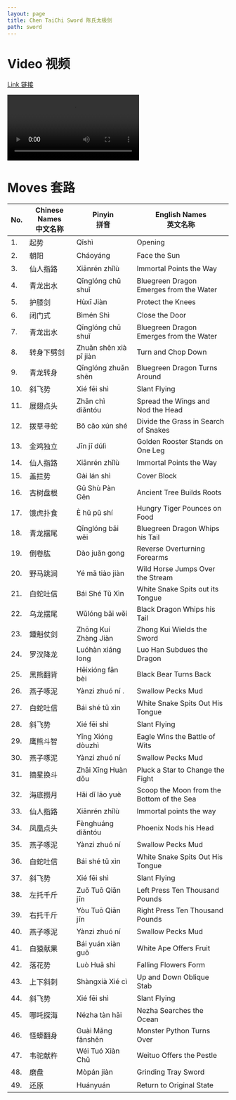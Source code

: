 ```yaml
---
layout: page
title: Chen TaiChi Sword 陈氏太极剑
path: sword
---
```


# Video 视频

[Link 链接](https://s3-ap-southeast-2.amazonaws.com/video.sergeishutov.com/TaiChi+Sword.mp4)

  <video controls>
    <source src="https://s3-ap-southeast-2.amazonaws.com/video.sergeishutov.com/TaiChi+Sword.mp4" type="video/mp4">
  </video>

# Moves 套路

 No. | Chinese Names <br> 中文名称 | Pinyin <br> 拼音 | English Names <br> 英文名称 
---- | ----------------------- | ------------ | ----------------------- 
| 1. | 起势 | Qǐshì | Opening
| 2. | 朝阳 | Cháoyáng | Face the Sun
| 3. | 仙人指路 | Xiānrén zhǐlù | Immortal Points the Way
| 4. | 青龙出水 | Qīnglóng chū shuǐ | Bluegreen Dragon Emerges from the Water
| 5. | 护膝剑 | Hùxī Jiàn | Protect the Knees
| 6. | 闭门式 | Bìmén Shì | Close the Door
| 7. | 青龙出水 | Qīnglóng chū shuǐ | Bluegreen Dragon Emerges from the Water
| 8. | 转身下劈剑 | Zhuǎn shēn xià pī jiàn | Turn and Chop Down
| 9. | 青龙转身 | Qīnglóng zhuǎn shēn | Bluegreen Dragon Turns Around
| 10. | 斜飞势 | Xié fēi shì | Slant Flying
| 11. | 展翅点头 | Zhǎn chì diǎntóu | Spread the Wings and Nod the Head
| 12. | 拨草寻蛇 | Bō cǎo xún shé | Divide the Grass in Search of Snakes
| 13. | 金鸡独立 | Jīn jī dúlì | Golden Rooster Stands on One Leg
| 14. | 仙人指路 | Xiānrén zhǐlù | Immortal Points the Way
| 15. | 盖拦势 | Gài lán shì | Cover Block
| 16. | 古树盘根 | Gǔ Shù Pàn Gēn | Ancient Tree Builds Roots
| 17. | 饿虎扑食 | È hǔ pū shí | Hungry Tiger Pounces on Food
| 18. | 青龙摆尾 | Qīnglóng bǎi wěi | Bluegreen Dragon Whips his Tail
| 19. | 倒卷肱 | Dào juǎn gong | Reverse Overturning Forearms
| 20. | 野马跳涧 | Yé mǎ tiào jiàn | Wild Horse Jumps Over the Stream 
| 21. | 白蛇吐信 | Bái Shé Tǔ Xìn | White Snake Spits out its Tongue
| 22. | 乌龙摆尾 | Wūlóng bǎi wěi | Black Dragon Whips his Tail
| 23. | 鍾魁仗剑 | Zhōng Kuí Zhàng Jiàn | Zhong Kui Wields the Sword
| 24. | 罗汉降龙 | Luóhàn xiáng long | Luo Han Subdues the Dragon
| 25. | 黑熊翻背 | Hēixióng fān bèi | Black Bear Turns Back
| 26. | 燕子啄泥 | Yànzi zhuó ní \.| Swallow Pecks Mud
| 27. | 白蛇吐信 | Bái shé tǔ xìn | White Snake Spits Out His Tongue
| 28. | 斜飞势 | Xié fēi shì | Slant Flying
| 29. | 鹰熊斗智 | Yīng Xióng dòuzhì | Eagle Wins the Battle of Wits
| 30. | 燕子啄泥 | Yànzi zhuó ní | Swallow Pecks Mud
| 31. | 摘星换斗 | Zhāi Xīng Huàn dǒu | Pluck a Star to Change the Fight
| 32. | 海底撈月 | Hǎi dǐ lāo yuè | Scoop the Moon from the Bottom of the Sea
| 33. | 仙人指路 | Xiānrén zhǐlù | Immortal points the way
| 34. | 凤凰点头 | Fènghuáng diǎntóu | Phoenix Nods his Head
| 35. | 燕子啄泥 | Yànzi zhuó ní | Swallow Pecks Mud
| 36. | 白蛇吐信 | Bái shé tǔ xìn | White Snake Spits Out His Tongue
| 37. | 斜飞势 | Xié fēi shì | Slant Flying
| 38. | 左托千斤 | Zuǒ Tuō Qiān jīn | Left Press Ten Thousand Pounds
| 39. | 右托千斤 | Yòu Tuō Qiān jīn | Right Press Ten Thousand Pounds
| 40. | 燕子啄泥 | Yànzi zhuó ní | Swallow Pecks Mud
| 41. | 白猿献果 | Bái yuán xiàn guǒ | White Ape Offers Fruit
| 42. | 落花势 | Luò Huā shì | Falling Flowers Form
| 43. | 上下斜刺 | Shàngxià Xié cì | Up and Down Oblique Stab
| 44. | 斜飞势 | Xié fēi shì | Slant Flying
| 45. | 哪吒探海 | Nézha tàn hǎi | Nezha Searches the Ocean
| 46. | 怪蟒翻身 | Guài Mǎng fānshēn | Monster Python Turns Over
| 47. | 韦驼献杵 | Wéi Tuó Xiàn Chǔ | Weituo Offers the Pestle
| 48. | 磨盘 | Mòpán jiàn | Grinding Tray Sword
| 49. | 还原 | Huányuán | Return to Original State
